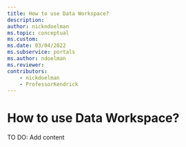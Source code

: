 ```yaml
---
title: How to use Data Workspace?
description: 
author: nickndoelman
ms.topic: conceptual
ms.custom: 
ms.date: 03/04/2022
ms.subservice: portals
ms.author: ndoelman
ms.reviewer:
contributors:
    - nickdoelman
    - ProfessorKendrick
---
```


# How to use Data Workspace?

TO DO: Add content




